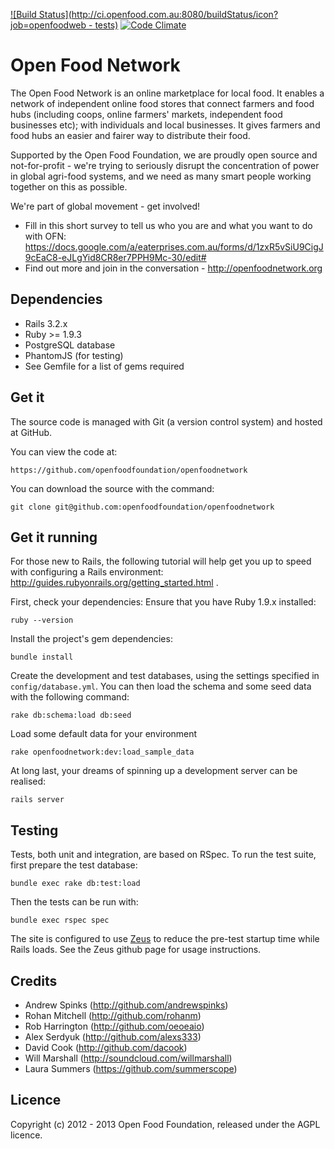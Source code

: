 [![Build Status](http://ci.openfood.com.au:8080/buildStatus/icon?job=openfoodweb - tests)](http://ci.openfood.com.au:8080/job/openfoodweb%20-%20tests/)
[![Code Climate](https://codeclimate.com/github/openfoodfoundation/openfoodnetwork.png)](https://codeclimate.com/github/openfoodfoundation/openfoodnetwork)

# Open Food Network

The Open Food Network is an online marketplace for local food. It enables a network of independent online food stores that connect farmers and food hubs (including coops, online farmers' markets, independent food businesses etc);  with individuals and local businesses. It gives farmers and food hubs an easier and fairer way to distribute their food.

Supported by the Open Food Foundation, we are proudly open source and not-for-profit - we're trying to seriously disrupt the concentration of power in global agri-food systems, and we need as many smart people working together on this as possible.

We're part of global movement - get involved!

* Fill in this short survey to tell us who you are and what you want to do with OFN: https://docs.google.com/a/eaterprises.com.au/forms/d/1zxR5vSiU9CigJ9cEaC8-eJLgYid8CR8er7PPH9Mc-30/edit#
* Find out more and join in the conversation - http://openfoodnetwork.org


## Dependencies

* Rails 3.2.x
* Ruby >= 1.9.3
* PostgreSQL database
* PhantomJS (for testing)
* See Gemfile for a list of gems required


## Get it

The source code is managed with Git (a version control system) and
hosted at GitHub.

You can view the code at:

    https://github.com/openfoodfoundation/openfoodnetwork

You can download the source with the command:

    git clone git@github.com:openfoodfoundation/openfoodnetwork


## Get it running

For those new to Rails, the following tutorial will help get you up to speed with configuring a Rails environment: http://guides.rubyonrails.org/getting_started.html .

First, check your dependencies: Ensure that you have Ruby 1.9.x installed:

    ruby --version

Install the project's gem dependencies:

    bundle install

Create the development and test databases, using the settings specified in `config/database.yml`. You can then load the schema and some seed data with the following command:

    rake db:schema:load db:seed

Load some default data for your environment

    rake openfoodnetwork:dev:load_sample_data

At long last, your dreams of spinning up a development server can be realised:

    rails server


## Testing

Tests, both unit and integration, are based on RSpec. To run the test suite, first prepare the test database:

    bundle exec rake db:test:load

Then the tests can be run with:

    bundle exec rspec spec

The site is configured to use
[Zeus](https://github.com/burke/zeus) to reduce the pre-test
startup time while Rails loads. See the Zeus github page for
usage instructions.


## Credits

* Andrew Spinks (http://github.com/andrewspinks)
* Rohan Mitchell (http://github.com/rohanm)
* Rob Harrington (http://github.com/oeoeaio)
* Alex Serdyuk (http://github.com/alexs333)
* David Cook (http://github.com/dacook)
* Will Marshall (http://soundcloud.com/willmarshall)
* Laura Summers (https://github.com/summerscope)


## Licence

Copyright (c) 2012 - 2013 Open Food Foundation, released under the AGPL licence.
